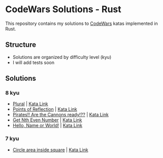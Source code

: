 # CodeWars Solutions - Rust

This repository contains my solutions to [CodeWars](https://www.codewars.com) katas implemented in Rust.

## Structure
- Solutions are organized by difficulty level (kyu)
- I will add tests soon

## Solutions

### 8 kyu

- [Plural](src/kyu_8//plural.rs) | [Kata Link](https://www.codewars.com/kata/52ceafd1f235ce81aa00073a)
- [Points of Reflection](src/kyu_8/symmetric_point.rs) | [Kata Link](https://www.codewars.com/kata/57bfea4cb19505912900012c)
- [Pirates!! Are the Cannons ready!??](src/kyu_8//cannons_ready.rs) | [Kata Link](https://www.codewars.com/kata/5748a883eb737cab000022a6)
- [Get Nth Even Number](src/kyu_8/nth_even.rs) | [Kata Link](https://www.codewars.com/kata/5933a1f8552bc2750a0000ed)
- [Hello, Name or World!](src/kyu_8//hello.rs) | [Kata Link](https://www.codewars.com/kata/57e3f79c9cb119374600046b)

### 7 kyu

- [Circle area inside square](src/kyu_7/square_area_to_circle.rs) | [Kata Link](https://www.codewars.com/kata/5899aa695401a83a5c0000c4)